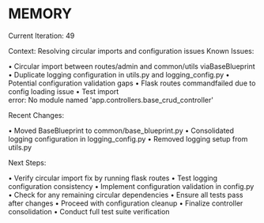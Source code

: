 # MEMORY 

Current Iteration: 49

Context: Resolving circular imports and configuration issues Known Issues:

• Circular import between routes/admin and common/utils viaBaseBlueprint
• Duplicate logging configuration in utils.py and logging_config.py
• Potential configuration validation gaps • Flask routes commandfailed due to config loading issue • Test import     
  error: No module named 'app.controllers.base_crud_controller'

Recent Changes:

• Moved BaseBlueprint to common/base_blueprint.py
• Consolidated logging configuration in logging_config.py
• Removed logging setup from utils.py

Next Steps:

• Verify circular import fix by running flask routes
• Test logging configuration consistency
• Implement configuration validation in config.py
• Check for any remaining circular dependencies
• Ensure all tests pass after changes
• Proceed with configuration cleanup
• Finalize controller consolidation
• Conduct full test suite verification
